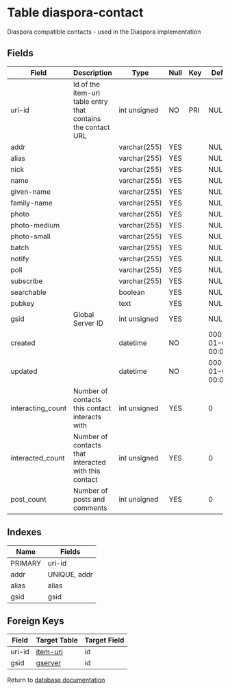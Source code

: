 Table diaspora-contact
===========

Diaspora compatible contacts - used in the Diaspora implementation

Fields
------

| Field             | Description                                                  | Type         | Null | Key | Default             | Extra |
| ----------------- | ------------------------------------------------------------ | ------------ | ---- | --- | ------------------- | ----- |
| uri-id            | Id of the item-uri table entry that contains the contact URL | int unsigned | NO   | PRI | NULL                |       |
| addr              |                                                              | varchar(255) | YES  |     | NULL                |       |
| alias             |                                                              | varchar(255) | YES  |     | NULL                |       |
| nick              |                                                              | varchar(255) | YES  |     | NULL                |       |
| name              |                                                              | varchar(255) | YES  |     | NULL                |       |
| given-name        |                                                              | varchar(255) | YES  |     | NULL                |       |
| family-name       |                                                              | varchar(255) | YES  |     | NULL                |       |
| photo             |                                                              | varchar(255) | YES  |     | NULL                |       |
| photo-medium      |                                                              | varchar(255) | YES  |     | NULL                |       |
| photo-small       |                                                              | varchar(255) | YES  |     | NULL                |       |
| batch             |                                                              | varchar(255) | YES  |     | NULL                |       |
| notify            |                                                              | varchar(255) | YES  |     | NULL                |       |
| poll              |                                                              | varchar(255) | YES  |     | NULL                |       |
| subscribe         |                                                              | varchar(255) | YES  |     | NULL                |       |
| searchable        |                                                              | boolean      | YES  |     | NULL                |       |
| pubkey            |                                                              | text         | YES  |     | NULL                |       |
| gsid              | Global Server ID                                             | int unsigned | YES  |     | NULL                |       |
| created           |                                                              | datetime     | NO   |     | 0001-01-01 00:00:00 |       |
| updated           |                                                              | datetime     | NO   |     | 0001-01-01 00:00:00 |       |
| interacting_count | Number of contacts this contact interacts with               | int unsigned | YES  |     | 0                   |       |
| interacted_count  | Number of contacts that interacted with this contact         | int unsigned | YES  |     | 0                   |       |
| post_count        | Number of posts and comments                                 | int unsigned | YES  |     | 0                   |       |

Indexes
------------

| Name    | Fields       |
| ------- | ------------ |
| PRIMARY | uri-id       |
| addr    | UNIQUE, addr |
| alias   | alias        |
| gsid    | gsid         |

Foreign Keys
------------

| Field | Target Table | Target Field |
|-------|--------------|--------------|
| uri-id | [item-uri](help/database/db_item-uri) | id |
| gsid | [gserver](help/database/db_gserver) | id |

Return to [database documentation](help/database)
